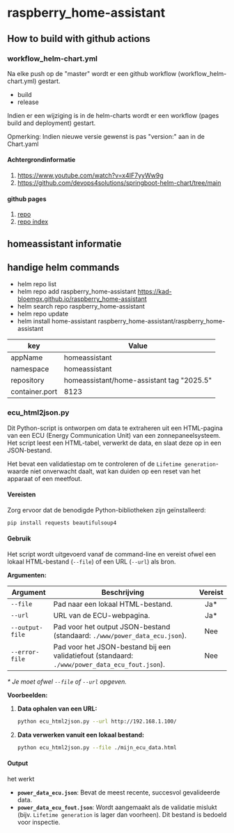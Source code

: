 #  raspberry_home-assistant

## How to build with github actions

### workflow_helm-chart.yml

Na elke push op de "master" wordt er een github workflow (workflow_helm-chart.yml) gestart.
- build
- release

Indien er een wijziging is in de helm-charts wordt er een workflow (pages build and deployment) gestart.


Opmerking: Indien nieuwe versie gewenst is pas "version:" aan in de Chart.yaml


#### Achtergrondinformatie
1. https://www.youtube.com/watch?v=x4IF7yyWw9g
2. https://github.com/devops4solutions/springboot-helm-chart/tree/main

#### github pages


1. [repo](https://kad-bloemgx.github.io/raspberry_home-assistant/)
2. [repo index](https://kad-bloemgx.github.io/raspberry_home-assistant/index.yaml)


## homeassistant informatie

## handige helm commands


- helm repo list
- helm repo add raspberry_home-assistant https://kad-bloemgx.github.io/raspberry_home-assistant
- helm search repo raspberry_home-assistant
- helm repo update
- helm install home-assistant raspberry_home-assistant/raspberry_home-assistant



| key            | Value                                     |
|----------------|-------------------------------------------|
| appName        | homeassistant                             |
| namespace      | homeassistant                             |
| repository     | homeassistant/home-assistant tag "2025.5" |
| container.port | 8123                                      |

### ecu_html2json.py

Dit Python-script is ontworpen om data te extraheren uit een HTML-pagina van een ECU (Energy Communication Unit) van een zonnepaneelsysteem. Het script leest een HTML-tabel, verwerkt de data, en slaat deze op in een JSON-bestand.

Het bevat een validatiestap om te controleren of de `Lifetime generation`-waarde niet onverwacht daalt, wat kan duiden op een reset van het apparaat of een meetfout.

#### Vereisten

Zorg ervoor dat de benodigde Python-bibliotheken zijn geïnstalleerd:
```bash
pip install requests beautifulsoup4
```

#### Gebruik

Het script wordt uitgevoerd vanaf de command-line en vereist ofwel een lokaal HTML-bestand (`--file`) of een URL (`--url`) als bron.

**Argumenten:**

| Argument        | Beschrijving                                                                     | Vereist |
|-----------------|----------------------------------------------------------------------------------|:-------:|
| `--file`        | Pad naar een lokaal HTML-bestand.                                                |   Ja*   |
| `--url`         | URL van de ECU-webpagina.                                                        |   Ja*   |
| `--output-file` | Pad voor het output JSON-bestand (standaard: `./www/power_data_ecu.json`).       |  Nee    |
| `--error-file`  | Pad voor het JSON-bestand bij een validatiefout (standaard: `./www/power_data_ecu_fout.json`). |  Nee    |

*\* Je moet ofwel `--file` of `--url` opgeven.*

**Voorbeelden:**

1.  **Data ophalen van een URL:**
    ```bash
    python ecu_html2json.py --url http://192.168.1.100/
    ```

2.  **Data verwerken vanuit een lokaal bestand:**
    ```bash
    python ecu_html2json.py --file ./mijn_ecu_data.html
    ```

#### Output
het werkt

-   **`power_data_ecu.json`**: Bevat de meest recente, succesvol gevalideerde data.
-   **`power_data_ecu_fout.json`**: Wordt aangemaakt als de validatie mislukt (bijv. `Lifetime generation` is lager dan voorheen). Dit bestand is bedoeld voor inspectie.